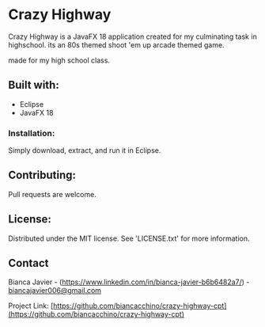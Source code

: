 # Crazy Highway
Crazy Highway is a JavaFX 18 application created for my culminating task in highschool.
its an 80s themed shoot 'em up arcade themed game.

made for my high school class.

## Built with:
- Eclipse
- JavaFX 18

### Installation:
Simply download, extract, and run it in Eclipse.

## Contributing:
Pull requests are welcome. 

## License:
Distributed under the MIT license. See 'LICENSE.txt' for more information.

## Contact

Bianca Javier - (https://www.linkedin.com/in/bianca-javier-b6b6482a7/) - biancajavier006@gmail.com

Project Link: [https://github.com/biancacchino/crazy-highway-cpt](https://github.com/biancacchino/crazy-highway-cpt)



